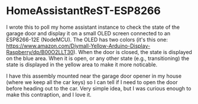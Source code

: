 # HomeAssistantReST-ESP8266

I wrote this to poll my home assistant instance to check the state of the garage door and display it on a small OLED screen connected to an ESP8266-12E (NodeMCU).  The OLED has two colors (it's this one:  https://www.amazon.com/Diymall-Yellow-Arduino-Display-Raspberry/dp/B00O2LLT30).  When the door is closed, the state is displayed on the blue area.  When it is open, or any other state (e.g., transitioning) the state is displayed in the yellow area to make it more noticable.  

I have this assembly mounted near the garage door opener in my house (where we keep all the car keys) so I can tell if I need to open the door before heading out to the car.  Very simple idea, but I was curious enough to make this contraption, and I love it.  
